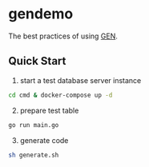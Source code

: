 # gendemo

The best practices of using [GEN](https://github.com/go-gorm/gen).

## Quick Start
1. start a test database server instance

```bash
cd cmd & docker-compose up -d
```
2. prepare test table
```bash
go run main.go 
```
3. generate code
```bash
sh generate.sh
```
